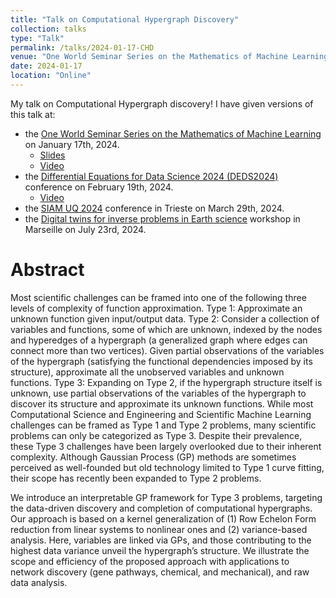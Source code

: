 ```yaml
---
title: "Talk on Computational Hypergraph Discovery"
collection: talks
type: "Talk"
permalink: /talks/2024-01-17-CHD
venue: "One World Seminar Series on the Mathematics of Machine Learning"
date: 2024-01-17
location: "Online"
---
```


My talk on Computational Hypergraph discovery! I have given versions of this talk at:
- the [One World Seminar Series on the Mathematics of Machine Learning](https://www.oneworldml.org/home) on January 17th, 2024.
    - [Slides](/files/CHD_one_world_seminar.pdf)
    - [Video](https://youtu.be/XIz2Va_wXrc)
- the [Differential Equations for Data Science 2024 (DEDS2024)](https://scheme.hn/deds2024/) conference on February 19th, 2024.
    - [Video](https://scheme.hn/deds2024/videos/bourdais.mp4)
- the [SIAM UQ 2024](https://www.siam.org/conferences/cm/conference/uq24) conference in Trieste on March 29th, 2024.
- the [Digital twins for inverse problems in Earth science](https://conferences.cirm-math.fr/3264.html) workshop in Marseille on July 23rd, 2024. 


Abstract
======
Most scientific challenges can be framed into one of the following three levels of complexity of function approximation. Type 1: Approximate an unknown function given input/output data. Type 2: Consider a collection of variables and functions, some of which are unknown, indexed by the nodes and hyperedges of a hypergraph (a generalized graph where edges can connect more than two vertices). Given partial observations of the variables of the hypergraph (satisfying the functional dependencies imposed by its structure), approximate all the unobserved variables and unknown functions. Type 3: Expanding on Type 2, if the hypergraph structure itself is unknown, use partial observations of the variables of the hypergraph to discover its structure and approximate its unknown functions. While most Computational Science and Engineering and Scientific Machine Learning challenges can be framed as Type 1 and Type 2 problems, many scientific problems can only be categorized as Type 3. Despite their prevalence, these Type 3 challenges have been largely overlooked due to their inherent complexity. Although Gaussian Process (GP) methods are sometimes perceived as well-founded but old technology limited to Type 1 curve fitting, their scope has recently been expanded to Type 2 problems. 

We introduce an interpretable GP framework for Type 3 problems, targeting the data-driven discovery and completion of computational hypergraphs. Our approach is based on a kernel generalization of (1) Row Echelon Form reduction from linear systems to nonlinear ones and (2) variance-based analysis. Here, variables are linked via GPs, and those contributing to the highest data variance unveil the hypergraph’s structure. We illustrate the scope and efficiency of the proposed approach with applications to network discovery (gene pathways, chemical, and mechanical), and raw data analysis.
